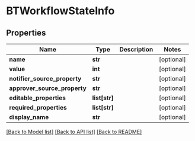 # BTWorkflowStateInfo

## Properties
Name | Type | Description | Notes
------------ | ------------- | ------------- | -------------
**name** | **str** |  | [optional] 
**value** | **int** |  | [optional] 
**notifier_source_property** | **str** |  | [optional] 
**approver_source_property** | **str** |  | [optional] 
**editable_properties** | **list[str]** |  | [optional] 
**required_properties** | **list[str]** |  | [optional] 
**display_name** | **str** |  | [optional] 

[[Back to Model list]](../README.md#documentation-for-models) [[Back to API list]](../README.md#documentation-for-api-endpoints) [[Back to README]](../README.md)


